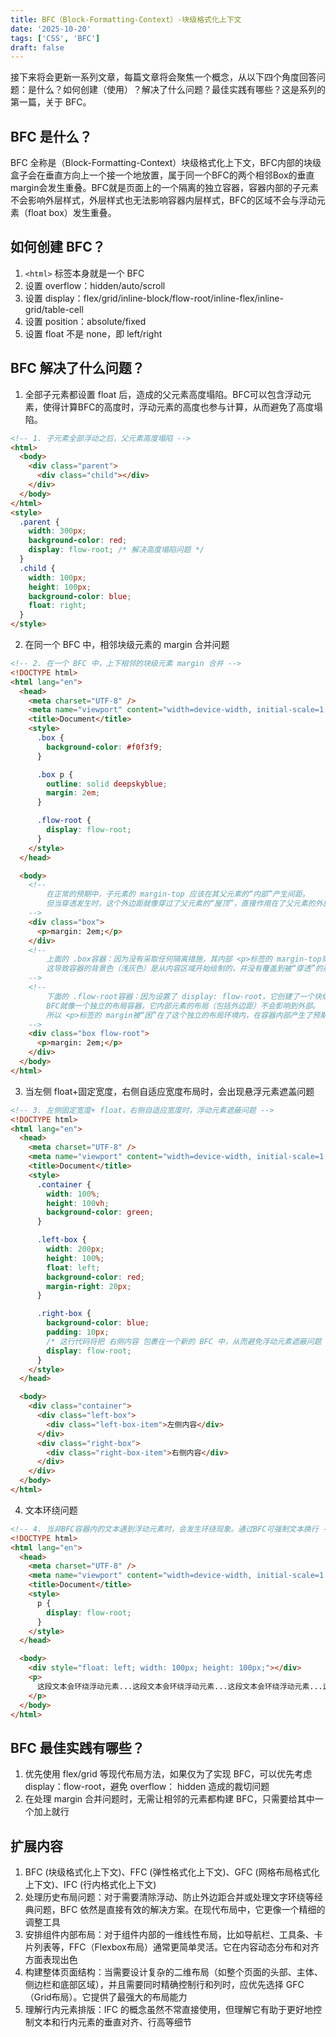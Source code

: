 ```yaml
---
title: BFC（Block-Formatting-Context）-块级格式化上下文
date: '2025-10-20'
tags: ['CSS', 'BFC']
draft: false
---
```


接下来将会更新一系列文章，每篇文章将会聚焦一个概念，从以下四个角度回答问题：是什么？如何创建（使用）？解决了什么问题？最佳实践有哪些？这是系列的第一篇，关于 BFC。

## BFC 是什么？

BFC 全称是（Block-Formatting-Context）块级格式化上下文，BFC内部的块级盒子会在垂直方向上一个接一个地放置，属于同一个BFC的两个相邻Box的垂直margin会发生重叠。BFC就是页面上的一个隔离的独立容器，容器内部的子元素不会影响外层样式，外层样式也无法影响容器内层样式，BFC的区域不会与浮动元素（float box）发生重叠。

## 如何创建 BFC？

1. `<html>` 标签本身就是一个 BFC
2. 设置 overflow：hidden/auto/scroll
3. 设置 display：flex/grid/inline-block/flow-root/inline-flex/inline-grid/table-cell
4. 设置 position：absolute/fixed
5. 设置 float 不是 none，即 left/right

## BFC 解决了什么问题？

1. 全部子元素都设置 float 后，造成的父元素高度塌陷。BFC可以包含浮动元素，使得计算BFC的高度时，浮动元素的高度也参与计算，从而避免了高度塌陷。

```html
<!-- 1. 子元素全部浮动之后，父元素高度塌陷 -->
<html>
  <body>
    <div class="parent">
      <div class="child"></div>
    </div>
  </body>
</html>
<style>
  .parent {
    width: 300px;
    background-color: red;
    display: flow-root; /* 解决高度塌陷问题 */
  }
  .child {
    width: 100px;
    height: 100px;
    background-color: blue;
    float: right;
  }
</style>
```

2. 在同一个 BFC 中，相邻块级元素的 margin 合并问题

```html
<!-- 2. 在一个 BFC 中，上下相邻的块级元素 margin 合并 -->
<!DOCTYPE html>
<html lang="en">
  <head>
    <meta charset="UTF-8" />
    <meta name="viewport" content="width=device-width, initial-scale=1.0" />
    <title>Document</title>
    <style>
      .box {
        background-color: #f0f3f9;
      }

      .box p {
        outline: solid deepskyblue;
        margin: 2em;
      }

      .flow-root {
        display: flow-root;
      }
    </style>
  </head>

  <body>
    <!-- 
        在正常的预期中，子元素的 margin-top 应该在其父元素的“内部”产生间距。
        但当穿透发生时，这个外边距就像穿过了父元素的“屋顶”，直接作用在了父元素的外部，导致父元素整体与其上方元素的距离被改变。
    -->
    <div class="box">
      <p>margin: 2em;</p>
    </div>
    <!--
        上面的 .box容器：因为没有采取任何隔离措施，其内部 <p>标签的 margin-top穿透了容器，直接变成了容器本身的 margin-top。
        这导致容器的背景色（浅灰色）是从内容区域开始绘制的，并没有覆盖到被“穿透”的那部分外边距区域。
    -->
    <!-- 
        下面的 .flow-root容器：因为设置了 display: flow-root，它创建了一个块级格式化上下文（BFC）。
        BFC就像一个独立的布局容器，它内部元素的布局（包括外边距）不会影响到外部。
        所以 <p>标签的 margin被“困”在了这个独立的布局环境内，在容器内部产生了预期的间距，同时容器的背景色也完整地覆盖了这个区域。
    -->
    <div class="box flow-root">
      <p>margin: 2em;</p>
    </div>
  </body>
</html>
```

3. 当左侧 float+固定宽度，右侧自适应宽度布局时，会出现悬浮元素遮盖问题

```html
<!-- 3. 左侧固定宽度+ float，右侧自适应宽度时，浮动元素遮蔽问题 -->
<!DOCTYPE html>
<html lang="en">
  <head>
    <meta charset="UTF-8" />
    <meta name="viewport" content="width=device-width, initial-scale=1.0" />
    <title>Document</title>
    <style>
      .container {
        width: 100%;
        height: 100vh;
        background-color: green;
      }

      .left-box {
        width: 200px;
        height: 100%;
        float: left;
        background-color: red;
        margin-right: 20px;
      }

      .right-box {
        background-color: blue;
        padding: 10px;
        /* 这行代码将把 右侧内容 包裹在一个新的 BFC 中，从而避免浮动元素遮蔽问题 */
        display: flow-root;
      }
    </style>
  </head>

  <body>
    <div class="container">
      <div class="left-box">
        <div class="left-box-item">左侧内容</div>
      </div>
      <div class="right-box">
        <div class="right-box-item">右侧内容</div>
      </div>
    </div>
  </body>
</html>
```

4. 文本环绕问题

```html
<!-- 4. 当非BFC容器内的文本遇到浮动元素时，会发生环绕现象。通过BFC可强制文本换行 -->
<!DOCTYPE html>
<html lang="en">
  <head>
    <meta charset="UTF-8" />
    <meta name="viewport" content="width=device-width, initial-scale=1.0" />
    <title>Document</title>
    <style>
      p {
        display: flow-root;
      }
    </style>
  </head>

  <body>
    <div style="float: left; width: 100px; height: 100px;"></div>
    <p>
      这段文本会环绕浮动元素...这段文本会环绕浮动元素...这段文本会环绕浮动元素...这段文本会环绕浮动元素...
    </p>
  </body>
</html>
```

## BFC 最佳实践有哪些？

1. 优先使用 flex/grid 等现代布局方法，如果仅为了实现 BFC，可以优先考虑 display：flow-root，避免 overflow： hidden 造成的裁切问题
2. 在处理 margin 合并问题时，无需让相邻的元素都构建 BFC，只需要给其中一个加上就行

## 扩展内容

1. BFC (块级格式化上下文)、FFC (弹性格式化上下文)、GFC (网格布局格式化上下文)、IFC (行内格式化上下文)
2. 处理历史布局问题​：对于需要清除浮动、防止外边距合并或处理文字环绕等经典问题，​BFC 依然是直接有效的解决方案。在现代布局中，它更像一个精细的调整工具
3. 安排组件内部布局​：对于组件内部的一维线性布局，比如导航栏、工具条、卡片列表等，​FFC​（Flexbox布局）通常更简单灵活。它在内容动态分布和对齐方面表现出色
4. 构建整体页面结构​：当需要设计复杂的二维布局​（如整个页面的头部、主体、侧边栏和底部区域），并且需要同时精确控制行和列时，应优先选择 GFC​（Grid布局）。它提供了最强大的布局能力
5. 理解行内元素排版​：​IFC 的概念虽然不常直接使用，但理解它有助于更好地控制文本和行内元素的垂直对齐、行高等细节
